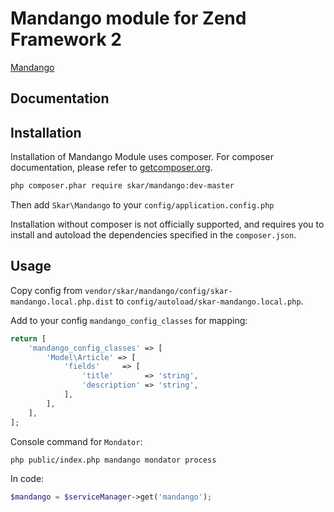 Mandango module for Zend Framework 2
========

[Mandango](http://mandango.org/)

## Documentation

## Installation

Installation of Mandango Module uses composer.
For composer documentation, please refer to [getcomposer.org](http://getcomposer.org/).

```sh
php composer.phar require skar/mandango:dev-master
```

Then add `Skar\Mandango` to your `config/application.config.php`

Installation without composer is not officially supported, and requires you to install
and autoload the dependencies specified in the `composer.json`.

## Usage

Copy config from `vendor/skar/mandango/config/skar-mandango.local.php.dist`
to `config/autoload/skar-mandango.local.php`.

Add to your config `mandango_config_classes` for mapping:
```php
return [
    'mandango_config_classes' => [
        'Model\Article' => [
            'fields'     => [
                'title'       => 'string',
                'description' => 'string',
            ],
        ],
    ],
];
```

Console command for `Mondator`:
```sh
php public/index.php mandango mondator process
```

In code:
```php
$mandango = $serviceManager->get('mandango');
```
